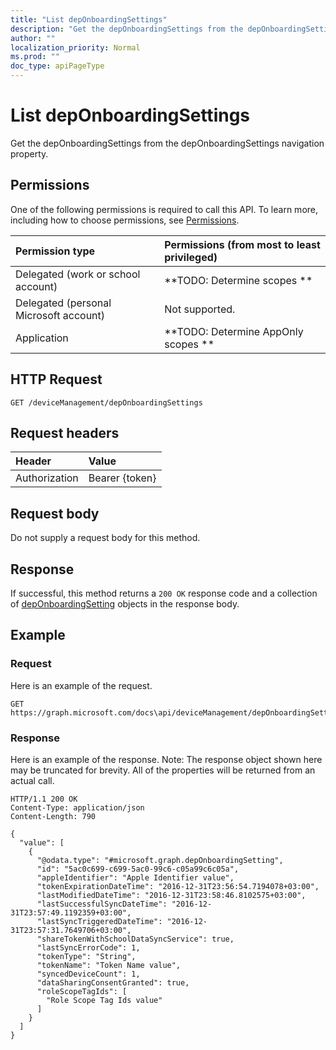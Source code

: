 ```yaml
---
title: "List depOnboardingSettings"
description: "Get the depOnboardingSettings from the depOnboardingSettings navigation property."
author: ""
localization_priority: Normal
ms.prod: ""
doc_type: apiPageType
---
```


# List depOnboardingSettings

Get the depOnboardingSettings from the depOnboardingSettings navigation property.

## Permissions
One of the following permissions is required to call this API. To learn more, including how to choose permissions, see [Permissions](/concepts/permissions-reference.md).

|Permission type|Permissions (from most to least privileged)|
|:---|:---|
|Delegated (work or school account)|**TODO: Determine scopes **|
|Delegated (personal Microsoft account)|Not supported.|
|Application|**TODO: Determine AppOnly scopes **|

## HTTP Request
<!-- {
  "blockType": "ignored"
}
-->
``` http
GET /deviceManagement/depOnboardingSettings
```

## Request headers
|Header|Value|
|:---|:---|
|Authorization|Bearer {token}|

## Request body
Do not supply a request body for this method.

## Response
If successful, this method returns a `200 OK` response code and a collection of [depOnboardingSetting](../resources/deponboardingsetting.md) objects in the response body.

## Example

### Request
Here is an example of the request.
<!-- {
  "blockType": "request",
  "name": "get_deponboardingsetting"
}
-->
``` http
GET https://graph.microsoft.com/docs\api/deviceManagement/depOnboardingSettings
```

### Response
Here is an example of the response. Note: The response object shown here may be truncated for brevity. All of the properties will be returned from an actual call.
<!-- {
  "blockType": "response",
  "truncated": true,
  "@odata.type": "collection(microsoft.graph.deponboardingsetting)"
}
-->
``` http
HTTP/1.1 200 OK
Content-Type: application/json
Content-Length: 790

{
  "value": [
    {
      "@odata.type": "#microsoft.graph.depOnboardingSetting",
      "id": "5ac0c699-c699-5ac0-99c6-c05a99c6c05a",
      "appleIdentifier": "Apple Identifier value",
      "tokenExpirationDateTime": "2016-12-31T23:56:54.7194078+03:00",
      "lastModifiedDateTime": "2016-12-31T23:58:46.8102575+03:00",
      "lastSuccessfulSyncDateTime": "2016-12-31T23:57:49.1192359+03:00",
      "lastSyncTriggeredDateTime": "2016-12-31T23:57:31.7649706+03:00",
      "shareTokenWithSchoolDataSyncService": true,
      "lastSyncErrorCode": 1,
      "tokenType": "String",
      "tokenName": "Token Name value",
      "syncedDeviceCount": 1,
      "dataSharingConsentGranted": true,
      "roleScopeTagIds": [
        "Role Scope Tag Ids value"
      ]
    }
  ]
}
```

